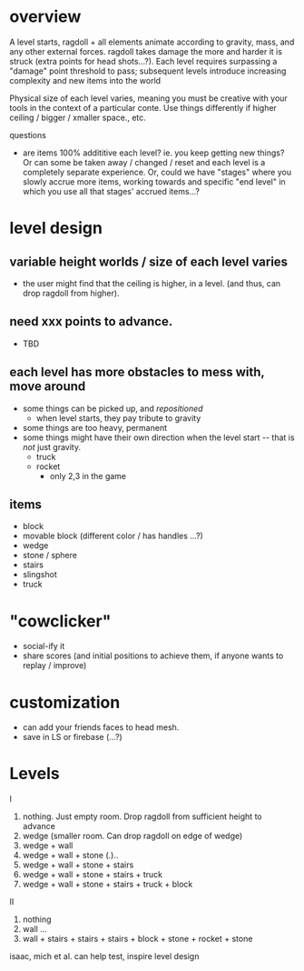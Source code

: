 # overview

A level starts, ragdoll + all elements animate according to gravity, mass,
and any other external forces. ragdoll takes damage the more and harder it
is struck (extra points for head shots...?).  Each level requires surpassing
a "damage" point threshold to pass; subsequent levels introduce increasing
complexity and new items into the world

Physical size of each level varies, meaning you must be creative with your
tools in the context of a particular conte.  Use things differently if higher
ceiling / bigger / xmaller space., etc.

questions
 - are items 100% addititive each level? ie. you keep getting new things? Or
 can some be taken away / changed / reset and each level is a completely
 separate experience.  Or, could we have "stages" where you slowly accrue
 more items, working towards and specific "end level" in which you use all
 that stages' accrued items...?


# level design

## variable height worlds / size of each level varies
  - the user might find that the ceiling is higher, in a level. (and thus, can
    drop ragdoll from higher).

## need xxx points to advance.
  - TBD

## each level has more obstacles to mess with, move around
  - some things can be picked up, and _repositioned_
    - when level starts, they pay tribute to gravity
  - some things are too heavy, permanent
  - some things might have their own direction when the level start -- that is _not_ just gravity.
    - truck
    - rocket
      - only 2,3 in the game
## items
  - block
  - movable block (different color / has handles ...?)
  - wedge
  - stone / sphere
  - stairs
  - slingshot
  - truck


# "cowclicker"
- social-ify it
- share scores (and initial positions to achieve them, if anyone wants to replay / improve)

# customization
- can add your friends faces to head mesh.
- save in LS or firebase (...?)


# Levels

I
1. nothing. Just empty room. Drop ragdoll from sufficient height to advance
2. wedge     (smaller room. Can drop ragdoll on edge of wedge)
3. wedge + wall
3. wedge + wall + stone (.)..
4. wedge + wall + stone + stairs
4. wedge + wall + stone + stairs + truck
5. wedge + wall + stone + stairs + truck + block

II
1. nothing
2. wall
...
8. wall + stairs + stairs + stairs + block + stone + rocket + stone





isaac, mich et al. can help test, inspire level design